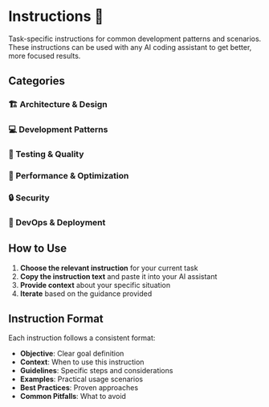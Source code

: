 # Instructions 📝

Task-specific instructions for common development patterns and scenarios. These instructions can be used with any AI coding assistant to get better, more focused results.

## Categories

### 🏗️ Architecture & Design

### 💻 Development Patterns

### 🧪 Testing & Quality

### 🚀 Performance & Optimization

### 🔒 Security

### 🔧 DevOps & Deployment

## How to Use

1. **Choose the relevant instruction** for your current task
2. **Copy the instruction text** and paste it into your AI assistant
3. **Provide context** about your specific situation
4. **Iterate** based on the guidance provided

## Instruction Format

Each instruction follows a consistent format:
- **Objective**: Clear goal definition
- **Context**: When to use this instruction
- **Guidelines**: Specific steps and considerations
- **Examples**: Practical usage scenarios
- **Best Practices**: Proven approaches
- **Common Pitfalls**: What to avoid
